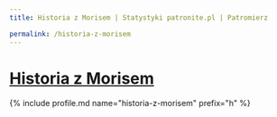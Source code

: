 ```yaml
---
title: Historia z Morisem | Statystyki patronite.pl | Patromierz

permalink: /historia-z-morisem
---
```


# [Historia z Morisem](https://patronite.pl/historia-z-morisem)

{% include profile.md name="historia-z-morisem" prefix="h" %}
